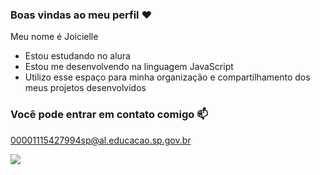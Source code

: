### Boas vindas ao meu perfil  ❤️

Meu nome é Joicielle

- Estou estudando no alura
-  Estou me desenvolvendo na linguagem JavaScript
-  Utilizo esse espaço para minha organização e compartilhamento dos meus projetos desenvolvidos

### Você pode entrar em contato comigo 📫

00001115427994sp@al.educacao.sp.gov.br


![](https://media1.tenor.com/m/RrXsGhXSBDUAAAAC/ok-thumbs-up.gif)

